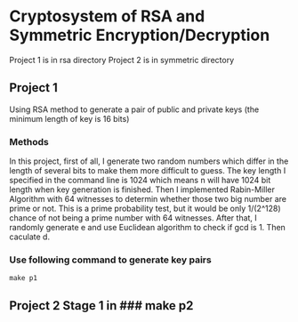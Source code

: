 # Cryptosystem of RSA and Symmetric Encryption/Decryption
Project 1 is in rsa directory
Project 2 is in symmetric directory

## Project 1
Using RSA method to generate a pair of public and private keys (the minimum length of key is 16 bits)
### Methods
In this project, first of all, I generate two random numbers which differ in the length of several bits to make them more difficult to guess. The key length I specified in the command line is 1024 which means n will have 1024 bit length when key generation is finished. Then I implemented Rabin-Miller Algorithm with 64 witnesses to determin whether those two big number are prime or not. This is a prime probability test, but it would be only 1/(2^128) chance of not being a prime number with 64 witnesses. After that, I randomly generate e and use Euclidean algorithm to check if gcd is 1. Then caculate d. 

### Use following command to generate key pairs
```
make p1
```

## Project 2 Stage 1 in ### make p2
